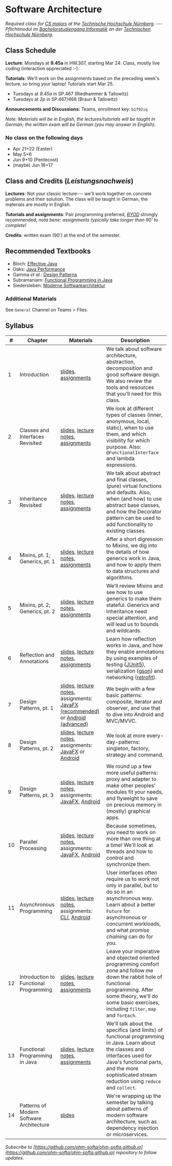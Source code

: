 # Software Architecture


_Required class for [CS majors](https://www.th-nuernberg.de/fakultaeten/in/studium/bachelorstudiengang-informatik/) at the [Technische Hochschule Nürnberg](https://www.th-nuernberg.de). --- Pflichtmodul im [Bachelorstudiengang Informatik](https://www.th-nuernberg.de/fakultaeten/in/studium/bachelorstudiengang-informatik/) an der [Technischen Hochschule Nürnberg](https://www.th-nuernberg.de)._

## Class Schedule

**Lecture**: Mondays at **9.45a** in HW.307, starting Mar 24: Class, mostly live coding (interaction appreciated :-).

**Tutorials**: We'll work on the assignments based on the preceding week's lecture, so bring your laptop! Tutorials start Mar 25.

- Tuesdays at *9.45a* in SP.467 (Riedhammer & Tallowitz)
- Tuesdays at *2p* in SP.467/468 (Braun & Tallowitz)

**Announcements and Discussions:** Teams, enrollment key: `b1f92iq`

_Note: Materials will be in English, the lectures/tutorials will be taught in German; the written exam will be German (you may answer in English)._

### No class on the following days

- Apr 21+22 (Easter)
- May 5+6
- Jun 9+10 (Pentecost)
- (maybe) Jun 16+17


## Class and Credits (_Leistungsnachweis_)

**Lectures**: Not your classic lecture--- we'll work together on concrete problems and their solution. 
The class will be taught in German, the materials are mostly in English.

**Tutorials and assignments**: Pair programming preferred, [_BYOD_](https://en.wikipedia.org/wiki/Bring_your_own_device) strongly recommended; _nota bene: assignments typically take longer than 90' to complete!_

**Credits**: written exam (90') at the end of the semester.

## Recommended Textbooks

- Bloch: [Effective Java](https://www.amazon.de/Effective-Java-2nd-Programming-Language/dp/0321356683/)
- Oaks: [Java Performance](https://www.amazon.de/Java-Performance-The-Definitive-Guide/dp/1449358454/)
- Gamma _et al._: [Design Patterns](https://www.amazon.de/Patterns-Elements-Reusable-Object-Oriented-Software/dp/0201633612/)
- Subramaniam: [Functional Programming in Java](https://www.amazon.de/Functional-Programming-Java-Harnessing-Expressions/dp/1937785467/)
- Siedersleben: [Moderne Softwarearchitektur](https://www.amazon.de/Moderne-Software-Architektur-Umsichtig-planen-robust/dp/3898642925/)


### Additional Materials

See `General` Channel on Teams > Files.

## Syllabus

| #      | Chapter | Materials | Description |
|-----------|-------------|----------|-------------|
| 1    | Introduction | [slides](/01s-intro/), [assignments](https://github.com/ohm-softa/01-tools/) | We talk about software architecture, abstraction, decomposition and good software design. We also review the tools and resources that you'll need for this class. |
| 2    | Classes and Interfaces Revisited | [slides](/02s-classes-interfaces/), [lecture notes](/02ln-classes-interfaces/), [assignments](https://github.com/ohm-softa/02-classes-interfaces/) | We look at different types of classes (inner, anonymous, local, static), when to use them, and which visibility for which purpose. Also: `@FunctionalInterface` and lambda expressions. |
| 3   | Inheritance Revisited | [slides](/03s-inheritance/), [lecture notes](/03ln-inheritance/), [assignments](https://github.com/ohm-softa/03-inheritance) | We talk about abstract and final classes, (pure) virtual functions and defaults. Also, when (and how) to use abstract base classes, and how the Decorator pattern can be used to add functionality to existing classes. |
| 4     | Mixins, pt. 1; Generics, pt. 1 | [slides](/04s-generics-1/), [lecture notes](/04ln-generics-1/), [assignments](https://github.com/ohm-softa/04-generics) | After a short digression to Mixins, we dig into the details of how generics work in Java, and how to apply them to data structures and algorithms. |
| 5    | Mixins, pt. 2; Generics, pt. 2 | [slides](/05s-generics-2/), [lecture notes](/05ln-generics-2/), [assignments](https://github.com/ohm-softa/05-generics-bounds) | We'll review Mixins and see how to use generics to make them stateful. Generics and inheritance need special attention, and will lead us to bounds and wildcards. |
| 6    | Reflection and Annotations | [slides](/06s-reflection-annotations/), [lecture notes](/06ln-reflection-annotations/), [assignments](https://github.com/ohm-softa/06-annotations-reflection) | Learn how reflection works in Java, and how they enable annotations by using examples of testing ([JUnit5](http://junit.org/junit5/)), serialization ([gson](https://github.com/google/gson)) and networking ([retrofit](https://github.com/square/retrofit)). |
| 7 | Design Patterns, pt. 1 | [slides](/07s-iterator-composite-observer/), [lecture notes](/07ln-iterator-composite-observer/), assignments: [JavaFX (recommended)](https://github.com/ohm-softa/07-composite-observer-jfx) or [Android (advanced)](https://github.com/ohm-softa/07-composite-observer-android) | We begin with a few basic patterns: composite, iterator and observer, and use that to dive into Android and MVC/MVVC. |
| 8 | Design Patterns, pt. 2 | [slides](/08s-singleton-factory-strategy-command/), [lecture notes](/08ln-singleton-factory-strategy-command/), assignments: [JavaFX](https://github.com/ohm-softa/08-singleton-factory-strategy-jfx) or [Android](https://github.com/ohm-softa/08-singleton-factory-strategy-android) | We look at more every-day-patterns: singleton, factory, strategy and command. |
| 9 | Design Patterns, pt. 3 | [slides](/09s-proxy-adapter-flyweight/), [lecture notes](/09ln-proxy-adapter-flyweight/), assignments: [JavaFX](https://github.com/ohm-softa/09-adapter-flyweight-jfx), [Android](https://github.com/ohm-softa/09-adapter-flyweight-android) | We round up a few more useful patterns: proxy and adapter to make other peoples' modules fit your needs, and flyweight to save on precious memory in (mostly) graphical apps. |
| 10 | Parallel Processing | [slides](/10s-threads/), [lecture notes](/10ln-threads/), assignments: [JavaFX](https://github.com/ohm-softa/10-threads-jfx), [Android](https://github.com/ohm-softa/10-threads-android) | Because sometimes, you need to work on more than one thing at a time! We'll look at threads and how to control and synchronize them. |
| 11 | Asynchronous Programming | [slides](/11s-futures/), [lecture notes](/11ln-futures/), assignments: [CLI](https://github.com/ohm-softa/11-futures-cli), [Android](https://github.com/ohm-softa/11-futures-android) | User interfaces often require us to work not only in parallel, but to do so in an asynchronous way. Learn about a better `Future` for asynchronous or concurrent workloads, and what _promise chaining_ can do for you. |
| 12 | Introduction to Functional Programming | [slides](/12s-fp1/), [lecture notes](/12ln-fp1/), [assignments](https://github.com/ohm-softa/12-functional-cli) | Leave your imperative and objected oriented programming comfort zone and follow me down the rabbit hole of functional programming. After some theory, we'll do some basic exercises, including `filter`, `map` and `forEach`. |
| 13 | Functional Programming in Java | [slides](/13s-fp2/), [lecture notes](/13ln-fp2/), [assignments](https://github.com/ohm-softa/13-map-reduce-collect) | We'll talk about the specifics (and limits) of functional programming in Java. Learn about the classes and interfaces used for Java's functional parts, and the more sophisticated stream reduction using `reduce` and `collect`. |
| 14 | Patterns of Modern Software Architecture | [slides](/15s-patterns-of-modern-software-architecture/) | We're wrapping up the semester by talking about patterns of modern software architecture, such as dependency injection or microservices. |




_Subscribe to [https://github.com/ohm-softa/ohm-softa.github.io](https://github.com/ohm-softa/ohm-softa.github.io) repository to follow updates._
